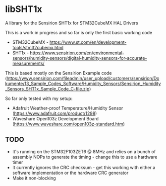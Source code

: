 # libSHT1x
A library for the Sensirion SHT1x for STM32CubeMX HAL Drivers

This is a work in progress and so far is only the first basic working code

* STM32CubeMX - https://www.st.com/en/development-tools/stm32cubemx.html
* SHT1x - https://www.sensirion.com/en/environmental-sensors/humidity-sensors/digital-humidity-sensors-for-accurate-measurements/

This is based mostly on the Sensirion Example code (https://www.sensirion.com/fileadmin/user_upload/customers/sensirion/Dokumente/13_Sample_Codes_Software/Humidity_Sensors/Sensirion_Humidity_Sensors_SHT1x_Sample_Code_C-file.zip)

So far only tested with my setup:

* Adafruit Weather-proof Temperature/Humidity Sensor (https://www.adafruit.com/product/1298)
* Waveshare Open103z Development Board (https://www.waveshare.com/open103z-standard.htm)


## TODO
* It's running on the STM32F103ZET6 @ 8MHz and relies on a bunch of assembly NOPs to generate the timing - change this to use a hardware timer
* It currently ignores the CRC checksum - get this working with either a software implementation or the hardware CRC generator
* Make it non-blocking
